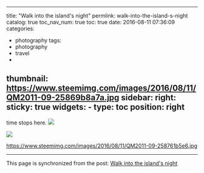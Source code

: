 
---
title: "Walk into the island's night"
permlink: walk-into-the-island-s-night
catalog: true
toc_nav_num: true
toc: true
date: 2016-08-11 07:36:09
categories:
- photography
tags:
- photography
- travel
- 
thumbnail: https://www.steemimg.com/images/2016/08/11/QM2011-09-25869b8a7a.jpg
sidebar:
    right:
        sticky: true
widgets:
    -
        type: toc
        position: right
---


time stops here.
![](https://www.steemimg.com/images/2016/08/11/QM2011-09-25869b8a7a.jpg)

![](https://www.steemimg.com/images/2016/08/11/QM2011-09-258709b2ba.jpg)

https://www.steemimg.com/images/2016/08/11/QM2011-09-258761b5e6.jpg

- - -

This page is synchronized from the post: [Walk into the island's night](https://steemit.com/@deanliu/walk-into-the-island-s-night)
